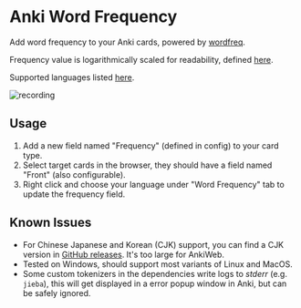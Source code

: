# Anki Word Frequency

Add word frequency to your Anki cards, powered by [wordfreq](https://github.com/rspeer/wordfreq).

Frequency value is logarithmically scaled for readability, 
defined [here](https://github.com/rspeer/wordfreq/blob/ce5307748723ddfb47eec26c3ece2eb8216c897a/README.md#usage).

Supported languages listed [here](https://github.com/rspeer/wordfreq/blob/ce5307748723ddfb47eec26c3ece2eb8216c897a/README.md#sources-and-supported-languages).

![recording](assets/recording.gif)

## Usage
1. Add a new field named "Frequency" (defined in config) to your card type.
1. Select target cards in the browser, they should have a field named "Front" (also configurable).
1. Right click and choose your language under "Word Frequency" tab to update the frequency field.


## Known Issues
- For Chinese Japanese and Korean (CJK) support, you can find a CJK version in [GitHub releases](https://github.com/kamoo1/anki-word-freq/releases). It's too large for AnkiWeb.
- Tested on Windows, should support most variants of Linux and MacOS.
- Some custom tokenizers in the dependencies write logs to *stderr* (e.g. `jieba`), this will get displayed in a error popup window in Anki, but can be safely ignored.